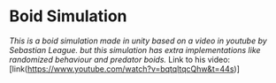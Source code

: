 # Boid Simulation
<i>This is a boid simulation made in unity based on a video in youtube by Sebastian League. but this simulation has extra implementations like randomized behaviour and predator boids.</i>
Link to his video: [link(https://www.youtube.com/watch?v=bqtqltqcQhw&t=44s)]
